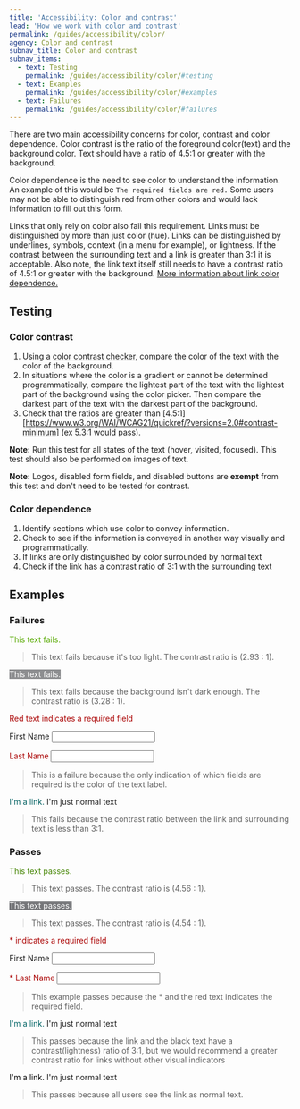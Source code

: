 ```yaml
---
title: 'Accessibility: Color and contrast'
lead: 'How we work with color and contrast'
permalink: /guides/accessibility/color/
agency: Color and contrast
subnav_title: Color and contrast
subnav_items:
  - text: Testing
    permalink: /guides/accessibility/color/#testing
  - text: Examples
    permalink: /guides/accessibility/color/#examples
  - text: Failures
    permalink: /guides/accessibility/color/#failures
---
```

There are two main accessibility concerns for color, contrast and color dependence. Color contrast is the ratio of the foreground color(text) and the background color. Text should have a ratio of 4.5:1 or greater with the background.

Color dependence is the need to see color to understand the information. An example of this would be `The required fields are red.` Some users may not be able to distinguish red from other colors and would lack information to fill out this form.

Links that only rely on color also fail this requirement. Links must be distinguished by more than just color (hue). Links can be distinguished by underlines, symbols, context (in a menu for example), or lightness. If the contrast between the surrounding text and a link is greater than 3:1 it is acceptable. Also note, the link text itself still needs to have a contrast ratio of 4.5:1 or greater with the background. [More information about link color dependence.](https://www.w3.org/TR/2016/NOTE-WCAG20-TECHS-20161007/F73)

## Testing

### Color contrast

1. Using a [color contrast checker](https://www.tpgi.com/color-contrast-checker//), compare the color of the text with the color of the background.
2. In situations where the color is a gradient or cannot be determined programmatically, compare the lightest part of the text with the lightest part of the background using the color picker. Then compare the darkest part of the text with the darkest part of the background.
3. Check that the ratios are greater than [4.5:1][https://www.w3.org/WAI/WCAG21/quickref/?versions=2.0#contrast-minimum] (ex 5.3:1 would pass).

**Note:** Run this test for all states of the text (hover, visited, focused). This test should also be performed on images of text.

**Note:** Logos, disabled form fields, and disabled buttons are **exempt** from this test and don't need to be tested for contrast.

### Color dependence

1. Identify sections which use color to convey information.
2. Check to see if the information is conveyed in another way visually and programmatically.
3. If links are only distinguished by color surrounded by normal text
  1. Check if the link has a contrast ratio of 3:1 with the surrounding text

## Examples

### Failures

<span style = "color:#58AA02" class="exampleFailure">This text fails. </span>

> This text fails because it's too light. The contrast ratio is (2.93 : 1).

<span style = "color:#FFFFFF; background:#8D8E90" class="exampleFailure">This text fails.</span>

> This text fails because the background isn't dark enough. The contrast ratio is (3.28 : 1).

<span style="color:#AA0000;">Red text indicates a required field</span>

<label for="name">First Name&nbsp;</label><input type="text" id="name">

<label for="lname" style="color:#AA0000">Last Name&nbsp;</label><input type="text" id="lname">

> This is a failure because the only indication of which fields are required is the color of the text label.

<span><a href="#" style="color:#006061; text-decoration:none; border-bottom-style: none;">I'm a link.</a> I'm just normal text  </span>

> This fails because the contrast ratio between the link and surrounding text is less than 3:1.

### Passes

<span style = "color:#458503">This text passes. </span>

> This text passes. The contrast ratio is (4.56 : 1).

<span style = "color:#FFFFFF; background:#757679">This text passes.</span>

> This text passes. The contrast ratio is (4.54 : 1).

<span style="color:#AA0000;">* indicates a required field</span>

<label for="name-2">First Name&nbsp;</label><input type="text" id="name-2">

<label for="lname-2" style="color:#AA0000">* Last Name&nbsp;</label><input type="text" id="lname-2">

> This example passes because the * and the red text indicates the required field.

<span><a href="#" style="color:#006465; text-decoration:none; border-bottom-style: none;">I'm a link.</a> I'm just normal text  </span>

> This passes because the link and the black text have a contrast(lightness) ratio of 3:1, but we would recommend a greater contrast ratio for links without other visual indicators

<span><a href="#" style="color:#000000; text-decoration:none; border-bottom-style: none;">I'm a link.</a> I'm just normal text  </span>

> This passes because all users see the link as normal text.

[WCAG 2.0 AA]: https://www.w3.org/WAI/WCAG20/quickref/#visual-audio-contrast-contrast